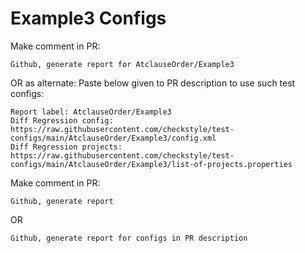 # Example3 Configs
Make comment in PR:
```
Github, generate report for AtclauseOrder/Example3
```
OR as alternate:
Paste below given to PR description to use such test configs:
```
Report label: AtclauseOrder/Example3
Diff Regression config: https://raw.githubusercontent.com/checkstyle/test-configs/main/AtclauseOrder/Example3/config.xml
Diff Regression projects: https://raw.githubusercontent.com/checkstyle/test-configs/main/AtclauseOrder/Example3/list-of-projects.properties
```
Make comment in PR:
```
Github, generate report
```
OR
```
Github, generate report for configs in PR description
```

